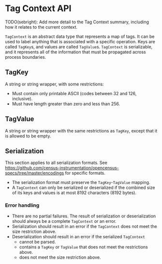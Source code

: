 # Tag Context API

TODO(sebright): Add more detail to the Tag Context summary, including how it
relates to the current context.

`TagContext` is an abstract data type that represents a map of tags.  It can be
used to label anything that is associated with a specific operation.  Keys are
called `TagKey`s, and values are called `TagValue`s.  `TagContext` is serializable,
and it represents all of the information that must be propagated across process
boundaries.

## TagKey

A string or string wrapper, with some restrictions:

- Must contain only printable ASCII (codes between 32 and 126, inclusive).
- Must have length greater than zero and less than 256.

## TagValue

A string or string wrapper with the same restrictions as `TagKey`, except that it
is allowed to be empty.

## Serialization

This section applies to all serialization formats.  See
https://github.com/census-instrumentation/opencensus-specs/tree/master/encodings
for specific formats.

- The serialization format must preserve the `TagKey`-`TagValue` mapping.
- A `TagContext` can only be serialized or deserialized if the combined size of
  its keys and values is at most 8192 characters (8192 bytes).

### Error handling

- There are no partial failures.  The result of serialization or deserialization
  should always be a complete `TagContext` or an error.
- Serialization should result in an error if the `TagContext` does not meet the
  size restriction above.
- Deserialization should result in an error if the serialized `TagContext`
  - cannot be parsed.
  - contains a `TagKey` or `TagValue` that does not meet the restrictions above.
  - does not meet the size restriction above.
